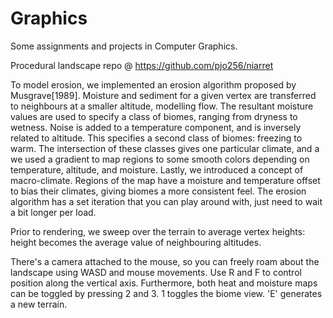 # Graphics
Some assignments and projects in Computer Graphics.

Procedural landscape repo @ https://github.com/pjo256/niarret

To model erosion, we implemented an erosion algorithm proposed by Musgrave[1989]. Moisture and sediment for a given vertex are transferred to neighbours at a smaller altitude, modelling flow. The resultant moisture values are used to specify a class of biomes, ranging from dryness to wetness. Noise is added to a temperature component, and is inversely related to altitude. This specifies a second class of biomes: freezing to warm. The intersection of these classes gives one particular climate, and a we used a gradient to map regions to some smooth colors depending on temperature, altitude, and moisture. Lastly, we introduced a concept of macro-climate. Regions of the map have a moisture and temperature offset to bias their climates, giving biomes a more consistent feel. The erosion algorithm has a set iteration that you can play around with, just need to wait a bit longer per load.

Prior to rendering, we sweep over the terrain to average vertex heights: height becomes the average value of neighbouring altitudes.

There's a camera attached to the mouse, so you can freely roam about the landscape using WASD and mouse movements. Use R and F to control position along the vertical axis. Furthermore, both heat and moisture maps can be toggled by pressing 2 and 3. 1 toggles the biome view. 'E' generates a new terrain. 
